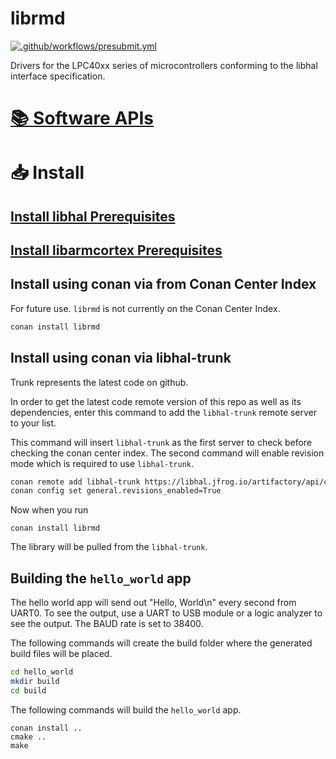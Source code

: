 # librmd

[![.github/workflows/presubmit.yml](https://github.com/libhal/librmd/actions/workflows/presubmit.yml/badge.svg?branch=main)](https://github.com/libhal/librmd/actions/workflows/presubmit.yml)

Drivers for the LPC40xx series of microcontrollers conforming to the libhal
interface specification.

# [📚 Software APIs](https://libhal.github.io/librmd/api)

# 📥 Install

## [Install libhal Prerequisites](https://github.com/libhal/libhal/blob/main/docs/prerequisites.md)

## [Install libarmcortex Prerequisites](https://github.com/libhal/libarmcortex/blob/main/docs/prerequisites.md)

## Install using conan via from Conan Center Index

For future use. `librmd` is not currently on the Conan Center Index.

```bash
conan install librmd
```

## Install using conan via libhal-trunk

Trunk represents the latest code on github.

In order to get the latest code remote version of this repo as well as its
dependencies, enter this command to add the `libhal-trunk` remote server to your
list.

This command will insert `libhal-trunk` as the first server to check before
checking the conan center index.
The second command will enable revision mode which is required to use
`libhal-trunk`.

```bash
conan remote add libhal-trunk https://libhal.jfrog.io/artifactory/api/conan/trunk-conan --insert
conan config set general.revisions_enabled=True
```

Now when you run

```
conan install librmd
```

The library will be pulled from the `libhal-trunk`.

## Building the `hello_world` app

The hello world app will send out "Hello, World\n" every second from UART0. To
see the output, use a UART to USB module or a logic analyzer to see the output.
The BAUD rate is set to 38400.

The following commands will create the build folder where the generated build
files will be placed.

```bash
cd hello_world
mkdir build
cd build
```

The following commands will build the `hello_world` app.

```
conan install ..
cmake ..
make
```
